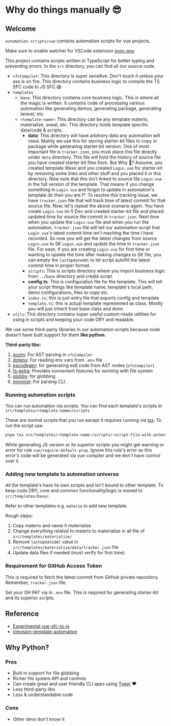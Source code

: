 # Why do things manually 😎

## Welcome

`automation-scripts/vue` contains automation scripts for vue projects.

Make sure to enable watcher for VSCode extension [sync-env](https://marketplace.visualstudio.com/items?itemName=dongido.sync-env)

This project contains scripts written in TypeScript for better typing and preventing errors. In the `src` directory, you can find all our source code.

- `sfcCompiler`: This directory is super sensitive. Don't touch it unless your ass is on fire. This directory contains business logic to compile the TS SFC code to JS SFC 😱
- `templates`
  - `base`: This directory contains core business logic. This is where all the magic is written. It contains code of processing various automation like generating demos, generating package, generating laravel, etc.
  - `<template-name>`: This directory can be any template materio, materialize, sneat, etc. This directory holds template specific data/code & scripts.
    - **data**: This directory will have arbitrary data any automation will need. Mainly we use this for storing starter-kit files to copy in package while generating starter-kit version. One of most important file is `tracker.json`, you must place this file directly under `data` directory. This file will hold the history of source file you have created starter-kit files from. But Why 🤔? Assume, you created template Waxo and you created `Login.vue` for starter-kit by removing some links and other stuff and you placed it in this directory. Now note that this isn't linked to source file `Login.vue` in the full version of the template. That means if you change something in `Login.vue` and forgot to update in automation's template dir then you are f*. To resolve this tracking issue, we have `tracker.json` file that will track time of latest commit for that source file. Now, let's repeat the above scenario again. You have create `Login.vue` on 5 Dec and created starter-kit file and placed updated time for source file commit in `tracker.json`. Next time when you update the `Login.vue` file and when you run the automation, `tracker.json` file will tell our automation script that `Login.vue`'s latest commit time isn't maching the time I have recorded. So now you will get the latest changes from source `Login.vue` to SK `Login.vue` and update the time in `tracker.json` file. For ease, if you are creating `Login.vue` for first time or wanting to update the time after making changes to SK file, you can empty the `lastUpdatedAt` to let script autofill the latest commit time in proper format.
    - `scripts`: This is scripts directory where you import business logic from `../base` directory and create script.
    - **config.ts**: This is configuration file for the template. This will tell your script things like template name, template's local path, demo configurations, files to copy etc.
    - `index.ts`: this is just entry file that exports config and template
    - `template.ts`: this is actual template represented as class. Mostly you will just inherit from base class and done.
- `utils`: This directory contains super useful custom-made utilities for using in scripts and keeping your code DRY and readable.

We use some third-party libraries in our automation scripts because node doesn't have built support for them **like python**.

**Third-party libs:**

1. [acorn](https://github.com/acornjs/acorn): For AST parsing in `sfcCompiler`
2. [dotenv](https://github.com/motdotla/dotenv): For reading env vars from `.env` file
3. [escodegen](https://github.com/estools/escodegen): for generating es6 code from AST nodes (`sfcCompiler`)
4. [fs-extra](https://github.com/jprichardson/node-fs-extra): Provides convenient features for working with file system
5. [globby](https://github.com/sindresorhus/globby): for globbing
6. [minimist](https://github.com/minimistjs/minimist): For parsing CLI.

### Running automation scripts

You can run automation via scripts. You can find each template's scripts in `src/templates/<template-name>/scripts`

These are normal scripts that you run except it requires running via [tsx](https://github.com/esbuild-kit/tsx). To run the script use:

```bash
pnpm tsx src/templates/<template-name>/scripts/<script-file-with-extension> <params-if-any>
```

While generating JS version or its superior scripts you might get warning or error for rule `vue/require-default-prop`. Ignore this rule's error as this error's code will be generated via vue compiler and we don't have control over it.

### Adding new template to automation universe

All the template's have its own scripts and isn't bound to other template. To keep code DRY, core and common functionality/logic is moved to `src/templates/base/`.

Refer to other templates e.g. `materio` to add new template.

Rough steps:

1. Copy materio and name it materialize
2. Change everything related to materio to materialize in all file of `src/templates/materialize/`
3. Remove `lastUpdatedAt` value in `src/templates/materialize/data/tracker.json` file
4. Update data files if needed (must verify for first time)

### Requirement for GitHub Access Token

This is required to fetch the latest commit from GitHub private repository. Remember, `tracker.json` file.

Set your GH PAT via in `.env` file. This is required for generating starter-kit and its superior scripts.

## Reference

- [Experimental vue-sfc-to-js](https://github.com/jd-solanki/vue-sfc-to-js)
- [clevision-template-automation](https://github.com/jd-solanki/clevision-template-automation)

## Why Python?

### Pros

- Built in support for file globbing
- Richer file system API and controls
- Can create great and user friendly CLI apps using [Typer](https://typer.tiangolo.com/) ❤️
- Less third-party libs
- Less & understandable code

### Cons

- Other devs don't know it

